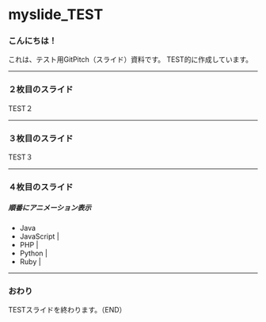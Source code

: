 # myslide_TEST
### こんにちは！

これは、テスト用GitPitch（スライド）資料です。
TEST的に作成しています。

---

### ２枚目のスライド

TEST２

---

### ３枚目のスライド

TEST３

---

### ４枚目のスライド

##### 順番にアニメーション表示
- Java
- JavaScript |
- PHP |
- Python |
- Ruby |

---

### おわり

TESTスライドを終わります。（END）
